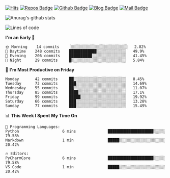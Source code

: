 

[![Hits](https://hits.seeyoufarm.com/api/count/incr/badge.svg?url=https%3A%2F%2Fgithub.com/sangm1n)](https://hits.seeyoufarm.com) 
[![Repos Badge](https://badges.pufler.dev/repos/sangm1n)](https://badges.pufler.dev)
[![Github Badge](http://img.shields.io/badge/-github-black?style=flat-square&logo=github&logoColor=white&link=https:https://github.com/sangm1n/)](https://github.com/sangm1n/)
[![Blog Badge](http://img.shields.io/badge/-devlog-00C7B7?style=flat-square&logo=Netlify&logoColor=white&link=https:https://sangminlog.netlify.app/)](https://sangminlog.netlify.app/)
[![Mail Badge](http://img.shields.io/badge/-mail-D14836?style=flat-square&logo=Gmail&logoColor=white&link=mailto:dltkd96als@naver.com)](mailto:dltkd96als@naver.com/)

![Anurag's github stats](https://github-readme-stats.vercel.app/api?username=sangm1n&show_icons=true&theme=highcontrast)

 
<!--START_SECTION:waka-->
![Lines of code](https://img.shields.io/badge/From%20Hello%20World%20I%27ve%20Written-2.3%20million%20lines%20of%20code-blue)

**I'm an Early 🐤** 

```text
🌞 Morning    14 commits     ░░░░░░░░░░░░░░░░░░░░░░░░░   2.82% 
🌆 Daytime    248 commits    ████████████░░░░░░░░░░░░░   49.9% 
🌃 Evening    206 commits    ██████████░░░░░░░░░░░░░░░   41.45% 
🌙 Night      29 commits     █░░░░░░░░░░░░░░░░░░░░░░░░   5.84%

```
📅 **I'm Most Productive on Friday** 

```text
Monday       42 commits     ██░░░░░░░░░░░░░░░░░░░░░░░   8.45% 
Tuesday      73 commits     ███░░░░░░░░░░░░░░░░░░░░░░   14.69% 
Wednesday    55 commits     ██░░░░░░░░░░░░░░░░░░░░░░░   11.07% 
Thursday     85 commits     ████░░░░░░░░░░░░░░░░░░░░░   17.1% 
Friday       99 commits     █████░░░░░░░░░░░░░░░░░░░░   19.92% 
Saturday     66 commits     ███░░░░░░░░░░░░░░░░░░░░░░   13.28% 
Sunday       77 commits     ███░░░░░░░░░░░░░░░░░░░░░░   15.49%

```


📊 **This Week I Spent My Time On** 

```text
💬 Programming Languages: 
Python                   6 mins              ████████████████████░░░░░   79.58% 
Markdown                 1 min               █████░░░░░░░░░░░░░░░░░░░░   20.42%

🔥 Editors: 
PyCharmCore              6 mins              ████████████████████░░░░░   79.58% 
VS Code                  1 min               █████░░░░░░░░░░░░░░░░░░░░   20.42%

```


<!--END_SECTION:waka-->


<!--
**sangm1n/sangm1n** is a ✨ _special_ ✨ repository because its `README.md` (this file) appears on your GitHub profile.

Here are some ideas to get you started:

- 🔭 I’m currently working on ...
- 🌱 I’m currently learning ...
- 👯 I’m looking to collaborate on ...
- 🤔 I’m looking for help with ...
- 💬 Ask me about ...
- 📫 How to reach me: ...
- 😄 Pronouns: ...
- ⚡ Fun fact: ...

https://shields.io/
-->


